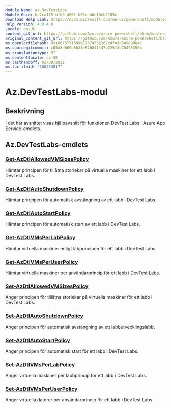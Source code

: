 ```yaml
---
Module Name: Az.DevTestLabs
Module Guid: be2ca175-bfb9-4601-b01c-4de13eb2105c
Download Help Link: https://docs.microsoft.com/en-us/powershell/module/az.devtestlabs
Help Version: 4.0.4.0
Locale: en-US
content_git_url: https://github.com/Azure/azure-powershell/blob/master/src/DevTestLabs/DevTestLabs/help/Az.DevTestLabs.md
original_content_git_url: https://github.com/Azure/azure-powershell/blob/master/src/DevTestLabs/DevTestLabs/help/Az.DevTestLabs.md
ms.openlocfilehash: 8310675771399b17374552267cdfe9d34988de4c
ms.sourcegitcommit: c05d3d669b5631e526841f47b22513d78495350b
ms.translationtype: MT
ms.contentlocale: sv-SE
ms.lasthandoff: 02/09/2021
ms.locfileid: "100253817"
---
```

# Az.DevTestLabs-modul
## Beskrivning
I det här avsnittet visas hjälpavsnitt för funktionen DevTest Labs i Azure App Service-cmdlets.

## Az.DevTestLabs-cmdlets
### [Get-AzDtlAllowedVMSizesPolicy](Get-AzDtlAllowedVMSizesPolicy.md)
Hämtar principen för tillåtna storlekar på virtuella maskiner för ett labb i DevTest Labs.

### [Get-AzDtlAutoShutdownPolicy](Get-AzDtlAutoShutdownPolicy.md)
Hämtar principen för automatisk avstängning av ett labb i DevTest Labs.

### [Get-AzDtlAutoStartPolicy](Get-AzDtlAutoStartPolicy.md)
Hämtar principen för automatisk start av ett labb i DevTest Labs.

### [Get-AzDtlVMsPerLabPolicy](Get-AzDtlVMsPerLabPolicy.md)
Hämtar virtuella maskiner enligt labprincipen för ett labb i DevTest Labs.

### [Get-AzDtlVMsPerUserPolicy](Get-AzDtlVMsPerUserPolicy.md)
Hämtar virtuella maskiner per användarprincip för ett labb i DevTest Labs.

### [Set-AzDtlAllowedVMSizesPolicy](Set-AzDtlAllowedVMSizesPolicy.md)
Anger principen för tillåtna storlekar på virtuella maskiner för ett labb i DevTest Labs.

### [Set-AzDtlAutoShutdownPolicy](Set-AzDtlAutoShutdownPolicy.md)
Anger principen för automatisk avstängning av ett labbutvecklingslabb.

### [Set-AzDtlAutoStartPolicy](Set-AzDtlAutoStartPolicy.md)
Anger principen för automatisk start för ett labb i DevTest Labs.

### [Set-AzDtlVMsPerLabPolicy](Set-AzDtlVMsPerLabPolicy.md)
Anger virtuella maskiner per labbprincip för ett labb i DevTest Labs.

### [Set-AzDtlVMsPerUserPolicy](Set-AzDtlVMsPerUserPolicy.md)
Anger virtuella datorer per användarprincip för ett labb i DevTest Labs.

